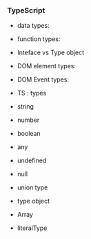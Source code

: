 ### TypeScript 
- data types:
- function types: 
- Inteface vs Type object
- DOM element types:
- DOM Event types: 

- TS : types

- string
- number
- boolean
- any
- undefined
- null
- union type
- type object
- Array
- literalType




